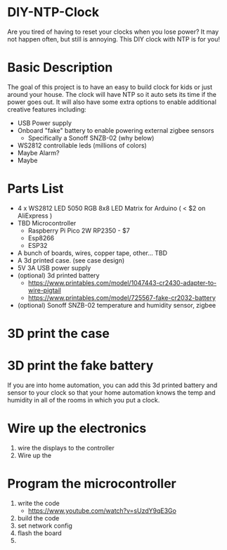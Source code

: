 # DIY-NTP-Clock
Are you tired of having to reset your clocks when you lose power? It may not happen often, but still is annoying. This DIY clock with NTP is for you!

# Basic Description
The goal of this project is to have an easy to build clock for kids or just around your house. The clock will have NTP so it auto sets its time if the power goes out. It will also have some extra options to enable additional creative features including:

 - USB Power supply
 - Onboard "fake" battery to enable powering external zigbee sensors
    - Specifically a Sonoff SNZB-02 (why below)
 - WS2812 controllable leds (millions of colors)
 - Maybe Alarm?
 - Maybe

# Parts List
 - 4 x WS2812 LED 5050 RGB 8x8 LED Matrix for Arduino ( < $2 on AliExpress )
 - TBD Microcontroller
    - Raspberry Pi Pico 2W RP2350 - $7
    - Esp8266
    - ESP32
 - A bunch of boards, wires, copper tape, other... TBD
 - A 3d printed case. (see case design)
 - 5V 3A USB power supply
 - (optional) 3d printed battery
    - https://www.printables.com/model/1047443-cr2430-adapter-to-wire-pigtail
    - https://www.printables.com/model/725567-fake-cr2032-battery 
 - (optional) Sonoff SNZB-02 temperature and humidity sensor, zigbee

# 3D print the case

# 3D print the fake battery 
If you are into home automation, you can add this 3d printed battery and sensor to your clock so that your home automation knows the temp and humidity in all of the rooms in which you put a clock.

# Wire up the electronics
1. wire the displays to the controller
2. Wire up the 

# Program the microcontroller
1. write the code
   - https://www.youtube.com/watch?v=sUzdY9qE3Go 
2. build the code
3. set network config
4. flash the board
5. 

